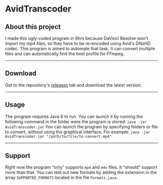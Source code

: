 # AvidTranscoder
## About this project
I made this ugly-coded program in 6hrs because DaVinci Resolve won't import my mp4 files, so they have to be re-encoded using Avid's DNxHD codec. This program is aimed to automate that task. It can convert multiple files and can automatically find the best profile for FFmpeg.

------------

## Download
Got to the repository's [releases](https://github.com/SkrapeProjects/AvidTranscoder/releases/tag/Release "releases") tab and download the latest version.

------------

## Usage
The program requires Java 8 to run.
You can launch it by running the following command in the folder were the program is stored.
`java -jar AvidTranscoder.jar`
You can launch the program by specifying folders or file to convert, without using the graphical interface.
For example:
`java -jar AvidTranscoder.jar "/path/to/file/to-convert.mp4"`

------------

## Support
Right now the program "only" supports `mp4` and `m4v` files. It "should" support more than that. You can test out new formats by adding the extension in the array `SUPPORTED_FORMATS` located in the file `Formats.java`.
